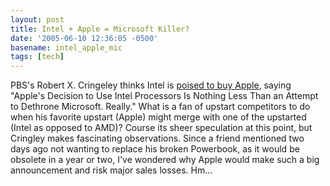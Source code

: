 ```yaml
---
layout: post
title: Intel + Apple = Microsoft Killer?
date: '2005-06-10 12:36:05 -0500'
basename: intel_apple_mic
tags: [tech]
---
```


PBS's Robert X. Cringeley thinks Intel is <a
href="http://www.pbs.org/cringely/pulpit/pulpit20050609.html">poised to buy
Apple</a>, saying "Apple's Decision to Use Intel Processors Is Nothing Less Than
an Attempt to Dethrone Microsoft. Really." What is a fan of upstart competitors
to do when his favorite upstart (Apple) might merge with one of the upstarted
(Intel as opposed to AMD)? Course its sheer speculation at this point, but
Cringley makes fascinating observations. Since a friend mentioned two days ago
not wanting to replace his broken Powerbook, as it would be obsolete in a year
or two, I've wondered why Apple would make such a big announcement and risk
major sales losses. Hm...
